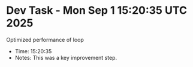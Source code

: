 # Dev Task - Mon Sep  1 15:20:35 UTC 2025
Optimized performance of loop
- Time: 15:20:35
- Notes: This was a key improvement step.
